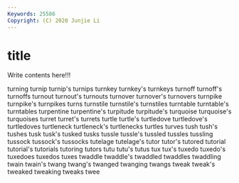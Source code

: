 ```yaml
---
Keywords: 25586
Copyright: (C) 2020 Junjie Li
---
```


# title

Write contents here!!!
 
turning 
turnip 
turnip's 
turnips 
turnkey
turnkey's 
turnkeys 
turnoff 
turnoff's 
turnoffs 
turnout 
turnout's 
turnouts 
turnover 
turnover's
turnovers 
turnpike 
turnpike's 
turnpikes 
turns 
turnstile 
turnstile's 
turnstiles 
turntable 
turntable's
turntables 
turpentine 
turpentine's 
turpitude 
turpitude's 
turquoise 
turquoise's 
turquoises 
turret 
turret's
turrets 
turtle 
turtle's 
turtledove 
turtledove's 
turtledoves 
turtleneck 
turtleneck's 
turtlenecks 
turtles
turves 
tush 
tush's 
tushes 
tusk 
tusk's 
tusked 
tusks 
tussle 
tussle's
tussled 
tussles 
tussling 
tussock 
tussock's 
tussocks 
tutelage 
tutelage's 
tutor 
tutor's
tutored 
tutorial 
tutorial's 
tutorials 
tutoring 
tutors 
tutu 
tutu's 
tutus 
tux
tux's 
tuxedo 
tuxedo's 
tuxedoes 
tuxedos 
tuxes 
twaddle 
twaddle's 
twaddled 
twaddles
twaddling 
twain 
twain's 
twang 
twang's 
twanged 
twanging 
twangs 
tweak 
tweak's
tweaked 
tweaking 
tweaks 
twee 
